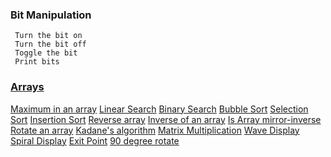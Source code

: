 ### Bit Manipulation
	 Turn the bit on
	 Turn the bit off
	 Toggle the bit
	 Print bits

### [Arrays](https://github.com/Sandip75/Programming-in-Java/tree/master/coreJava/arrays)
   [Maximum in an array]()
   [Linear Search](https://github.com/Sandip75/Programming-in-Java/blob/master/coreJava/arrays/LinearSearch.java)
   [Binary Search]()
   [Bubble Sort]()
   [Selection Sort]()
   [Insertion Sort]()
   [Reverse array]()
   [Inverse of an array]()
   [Is Array mirror-inverse]()
   [Rotate an array]()
   [Kadane's algorithm]()
   [Matrix Multiplication]()
   [Wave Display]()
   [Spiral Display]()
   [Exit Point]()
   [90 degree rotate]()
